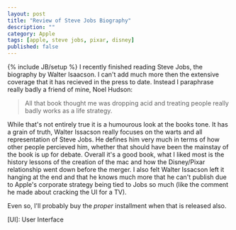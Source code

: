 ```yaml
---
layout: post
title: "Review of Steve Jobs Biography"
description: ""
category: Apple
tags: [apple, steve jobs, pixar, disney]
published: false
---
```

{% include JB/setup %}
I recently finished reading Steve Jobs, the biography by Walter Isaacson. I can't add much more then the extensive coverage that it has recieved in the press to date. Instead I paraphrase really badly a friend of mine, Noel Hudson:

> All that book thought me was dropping acid and treating people really badly works as a life strategy.

While that's not entirely true it is a humourous look at the books tone. It has a grain of truth, Walter Issacson really focuses on the warts and all representation of Steve Jobs. He defines him very much in terms of how other people percieved him, whether that should have been the mainstay of the book is up for debate. Overall it's a good book, what I liked most is the history lessons of the creation of the mac and how the Disney/Pixar relationship went down before the merger. I also felt Walter Issacson left it hanging at the end and that he knows much more that he can't publish due to Apple's corporate strategy being tied to Jobs so much (like the comment he made about cracking the UI for a TV).

Even so, I'll probably buy the *proper* installment when that is released also.

[TV]: Television
[UI]: User Interface
